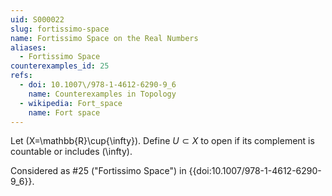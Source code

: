 ```yaml
---
uid: S000022
slug: fortissimo-space
name: Fortissimo Space on the Real Numbers
aliases:
  - Fortissimo Space
counterexamples_id: 25
refs:
  - doi: 10.1007\/978-1-4612-6290-9_6
    name: Counterexamples in Topology
  - wikipedia: Fort_space
    name: Fort space
---
```


Let \(X=\mathbb{R}\cup\{\infty\}\).
Define $U \subset X$ to open if its complement is countable
or includes \(\infty\).

Considered as #25 ("Fortissimo Space")
in {{doi:10.1007\/978-1-4612-6290-9_6}}.

<!-- [[Proof of Topology]]
Let $\tau$ be the collection of all open sets $U \subset X$.

Since $X \setminus X =$ 0, which is countable, $X \in \tau$. Also since we know that $p \notin \emptyset$, thus $\emptyset \in \tau$. Showing that the first axiom of a topological space is met.\\

Now, let $\mathcal{A}$ be a subcollection of $\tau$, two cases arise. In the first case, we have no $A \in \mathcal{A}$ have a $p$. Thus, $p \notin \bigcup\limits_{A \in \mathcal{A}} A \in \tau.$ In the second case we have $p$ is in at least one $A$. Without loss of generality, let $p \in A_1$. So, $U = \bigcup\limits_{A \in \mathcal{A}} A$. Then, $X \setminus U \subset X \setminus A_1$. Since $p \in A_1$ and $A_1$ is uncountable, then $X \setminus A_1$ is countable, thus $U \in \tau$. This shows that the second axiom of a topological space is met.\\

Finally, let $\mathcal{A}$ be a subcollection, two cases arise. In the first case some $A \in \mathcal{A}$ does not have $p$ in it. Then, $p \notin \bigcap\limits_{A \in \mathcal{A}} A$. Thus $p \notin U$, $\in \tau$. In the second case $p \in A$ for all $A \in \mathcal{A}$. We know that $X \setminus A$ is finite for all $A \in \mathcal{A}$. So, $p \in (\,\bigcap\limits_{A \in \mathcal{A}} A$)\, Now consider (\,$\bigcap\limits_{A \in \mathcal{A}} A)\,^c = \bigcup\limits_{A \in \mathcal{A}} A^c$, by DeMorgan's. Thus, it is countable, because a union of a countable set is countable. Showing that the third axiom of a topological space is met. -->
